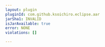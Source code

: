 ```yaml
---
layout: plugin
pluginId: com.github.ksoichiro.eclipse.aar
jarSha1: INVALID
isJarAvailable: true
error: NONE
violations: []

---
```

